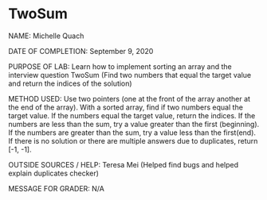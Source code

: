 # TwoSum

NAME: Michelle Quach

DATE OF COMPLETION: September 9, 2020

PURPOSE OF LAB: Learn how to implement sorting an array and the interview question TwoSum (Find two numbers that equal the target value and return the indices of the solution)

METHOD USED: Use two pointers (one at the front of the array another at the end of the array). With a sorted array, find if two numbers equal the target value. If the numbers equal the target value, return the indices. If the numbers are less than the sum, try a value greater than the first (beginning). If the numbers are greater than the sum, try a value less than the first(end). If there is no solution or there are multiple answers due to duplicates, return [-1, -1].

OUTSIDE SOURCES / HELP: Teresa Mei (Helped find bugs and helped explain duplicates checker)

MESSAGE FOR GRADER: N/A
